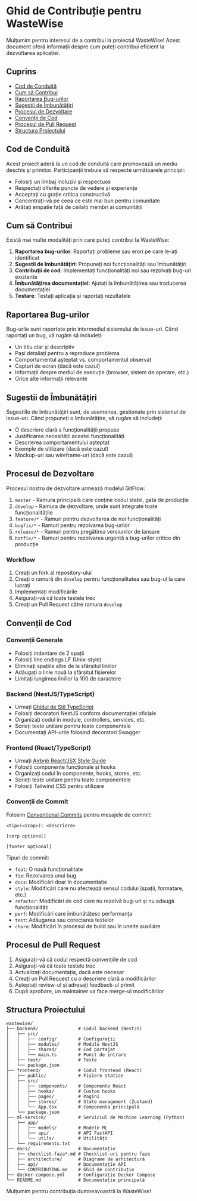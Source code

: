 # Ghid de Contribuție pentru WasteWise

Mulțumim pentru interesul de a contribui la proiectul WasteWise! Acest document oferă informații despre cum puteți contribui eficient la dezvoltarea aplicației.

## Cuprins

- [Cod de Conduită](#cod-de-conduită)
- [Cum să Contribui](#cum-să-contribui)
- [Raportarea Bug-urilor](#raportarea-bug-urilor)
- [Sugestii de Îmbunătățiri](#sugestii-de-îmbunătățiri)
- [Procesul de Dezvoltare](#procesul-de-dezvoltare)
- [Convenții de Cod](#convenții-de-cod)
- [Procesul de Pull Request](#procesul-de-pull-request)
- [Structura Proiectului](#structura-proiectului)

## Cod de Conduită

Acest proiect aderă la un cod de conduită care promovează un mediu deschis și primitor. Participanții trebuie să respecte următoarele principii:

- Folosiți un limbaj incluziv și respectuos
- Respectați diferite puncte de vedere și experiențe
- Acceptați cu grație critica constructivă
- Concentrați-vă pe ceea ce este mai bun pentru comunitate
- Arătați empatie față de ceilalți membri ai comunității

## Cum să Contribui

Există mai multe modalități prin care puteți contribui la WasteWise:

1. **Raportarea bug-urilor**: Raportați probleme sau erori pe care le-ați identificat
2. **Sugestii de îmbunătățiri**: Propuneți noi funcționalități sau îmbunătățiri
3. **Contribuții de cod**: Implementați funcționalități noi sau rezolvați bug-uri existente
4. **Îmbunătățirea documentației**: Ajutați la îmbunătățirea sau traducerea documentației
5. **Testare**: Testați aplicația și raportați rezultatele

## Raportarea Bug-urilor

Bug-urile sunt raportate prin intermediul sistemului de issue-uri. Când raportați un bug, vă rugăm să includeți:

- Un titlu clar și descriptiv
- Pași detaliați pentru a reproduce problema
- Comportamentul așteptat vs. comportamentul observat
- Capturi de ecran (dacă este cazul)
- Informații despre mediul de execuție (browser, sistem de operare, etc.)
- Orice alte informații relevante

## Sugestii de Îmbunătățiri

Sugestiile de îmbunătățiri sunt, de asemenea, gestionate prin sistemul de issue-uri. Când propuneți o îmbunătățire, vă rugăm să includeți:

- O descriere clară a funcționalității propuse
- Justificarea necesității acestei funcționalități
- Descrierea comportamentului așteptat
- Exemple de utilizare (dacă este cazul)
- Mockup-uri sau wireframe-uri (dacă este cazul)

## Procesul de Dezvoltare

Procesul nostru de dezvoltare urmează modelul GitFlow:

1. `master` - Ramura principală care conține codul stabil, gata de producție
2. `develop` - Ramura de dezvoltare, unde sunt integrate toate funcționalitățile
3. `feature/*` - Ramuri pentru dezvoltarea de noi funcționalități
4. `bugfix/*` - Ramuri pentru rezolvarea bug-urilor
5. `release/*` - Ramuri pentru pregătirea versiunilor de lansare
6. `hotfix/*` - Ramuri pentru rezolvarea urgentă a bug-urilor critice din producție

### Workflow

1. Creați un fork al repository-ului
2. Creați o ramură din `develop` pentru funcționalitatea sau bug-ul la care lucrați
3. Implementați modificările
4. Asigurați-vă că toate testele trec
5. Creați un Pull Request către ramura `develop`

## Convenții de Cod

### Convenții Generale

- Folosiți indentare de 2 spații
- Folosiți line endings LF (Unix-style)
- Eliminați spațiile albe de la sfârșitul liniilor
- Adăugați o linie nouă la sfârșitul fișierelor
- Limitați lungimea liniilor la 100 de caractere

### Backend (NestJS/TypeScript)

- Urmați [Ghidul de Stil TypeScript](https://github.com/basarat/typescript-book/blob/master/docs/styleguide/styleguide.md)
- Folosiți decoratori NestJS conform documentației oficiale
- Organizați codul în module, controllers, services, etc.
- Scrieți teste unitare pentru toate componentele
- Documentați API-urile folosind decoratori Swagger

### Frontend (React/TypeScript)

- Urmați [Airbnb React/JSX Style Guide](https://github.com/airbnb/javascript/tree/master/react)
- Folosiți componente funcționale și hooks
- Organizați codul în componente, hooks, stores, etc.
- Scrieți teste unitare pentru toate componentele
- Folosiți Tailwind CSS pentru stilizare

### Convenții de Commit

Folosim [Conventional Commits](https://www.conventionalcommits.org/) pentru mesajele de commit:

```
<tip>(<scop>): <descriere>

[corp opțional]

[footer opțional]
```

Tipuri de commit:
- `feat`: O nouă funcționalitate
- `fix`: Rezolvarea unui bug
- `docs`: Modificări doar în documentație
- `style`: Modificări care nu afectează sensul codului (spații, formatare, etc.)
- `refactor`: Modificări de cod care nu rezolvă bug-uri și nu adaugă funcționalități
- `perf`: Modificări care îmbunătățesc performanța
- `test`: Adăugarea sau corectarea testelor
- `chore`: Modificări în procesul de build sau în unelte auxiliare

## Procesul de Pull Request

1. Asigurați-vă că codul respectă convențiile de cod
2. Asigurați-vă că toate testele trec
3. Actualizați documentația, dacă este necesar
4. Creați un Pull Request cu o descriere clară a modificărilor
5. Așteptați review-ul și adresați feedback-ul primit
6. După aprobare, un maintainer va face merge-ul modificărilor

## Structura Proiectului

```
wastewise/
├── backend/               # Codul backend (NestJS)
│   ├── src/
│   │   ├── config/        # Configurații
│   │   ├── modules/       # Module NestJS
│   │   ├── shared/        # Cod partajat
│   │   └── main.ts        # Punct de intrare
│   ├── test/              # Teste
│   └── package.json
├── frontend/              # Codul frontend (React)
│   ├── public/            # Fișiere statice
│   ├── src/
│   │   ├── components/    # Componente React
│   │   ├── hooks/         # Custom hooks
│   │   ├── pages/         # Pagini
│   │   ├── stores/        # State management (Zustand)
│   │   └── App.tsx        # Componenta principală
│   └── package.json
├── ml-service/            # Serviciul de Machine Learning (Python)
│   ├── app/
│   │   ├── models/        # Modele ML
│   │   ├── api/           # API FastAPI
│   │   └── utils/         # Utilități
│   └── requirements.txt
├── docs/                  # Documentație
│   ├── checklist-faza*.md # Checklist-uri pentru faze
│   ├── architecture/      # Diagrame de arhitectură
│   ├── api/               # Documentație API
│   └── CONTRIBUTING.md    # Ghid de contribuție
├── docker-compose.yml     # Configurație Docker Compose
└── README.md              # Documentație principală
```

Mulțumim pentru contribuția dumneavoastră la WasteWise!
